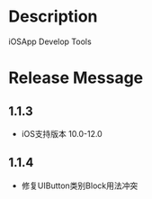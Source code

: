 # Description
iOSApp Develop Tools

# Release Message
##  1.1.3
* iOS支持版本 10.0-12.0

##  1.1.4
* 修复UIButton类别Block用法冲突
